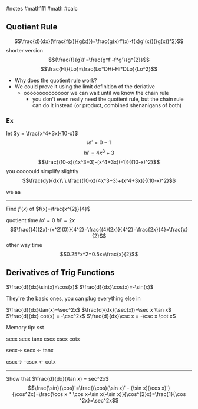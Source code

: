 #notes #math111 #math #calc

## Quotient Rule
$$\frac{d}{dx}(\frac{f(x)}{g(x)})=\frac{g(x)f'(x)-f(x)g'(x)}{(g(x))^2}$$
shorter version
$$(\frac{f}{g})'=\frac{g*f'-f*g'}{g^{2}}$$
$$\frac{Hi}{Lo}=\frac{Lo*DHi-Hi*DLo}{Lo^2}$$
- Why does the quotient rule work?
- We could prove it using the limit definition of the deriative
	- oooooooooooooor we can wait until we know the chain rule
		- you don't even really need the quotient rule, but the chain rule can do it instead (or product, combined shenanigans of both)

### Ex
let $y = \frac{x^4+3x}{10-x}$
$$lo'=0-1$$
$$hi'=4x^3+3$$
$$\frac{(10-x)(4x^3+3)-(x^4+3x)(-1)}{(10-x)^2}$$
you coooould simplify slightly $$\frac{dy}{dx}\ \ \frac{(10-x)(4x^3+3)+(x^4+3x)}{(10-x)^2}$$

we aa

---
Find $f'(x)$ of $f(x)=\frac{x^{2}}{4}$


quotient time
$lo' =0$
$hi'=2x$
$$\frac{(4)(2x)-(x^2)(0)}{4^2}=\frac{(4)(2x)}{4^2}=\frac{2x}{4}=\frac{x}{2}$$
other way time
$$0.25*x^2=0.5x=\frac{x}{2}$$

## Derivatives of Trig Functions

$\frac{d}{dx}\sin(x)=\cos(x)$
$\frac{d}{dx}\cos(x)=-\sin(x)$

They're the basic ones, you can plug everything else in

$\frac{d}{dx}\tan(x)=\sec^2x$
$\frac{d}{dx}(\sec(x))=\sec x \tan x$
$\frac{d}{dx} cot(x) = -\csc^2x$
$\frac{d}{dx}\csc x = -\csc x \cot x$

Memory tip: sst

secx secx tanx
cscx cscx cotx


secx->  secx <- tanx

cscx->  -cscx <- cotx

---

Show that $\frac{d}{dx}(\tan x) = sec^2x$
$$\frac{\sin}{\cos}'=\frac{(\cos)(\sin x)' - (\sin x)(\cos x)'}{\cos^2x}=\frac{\cos x * \cos x-\sin x(-\sin x)}{\cos^{2}x}=\frac{1}{\cos ^2x}=\sec^2x$$

